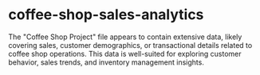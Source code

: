 # coffee-shop-sales-analytics
The "Coffee Shop Project" file appears to contain extensive data, likely covering sales, customer demographics, or transactional details related to coffee shop operations. This data is well-suited for exploring customer behavior, sales trends, and inventory management insights.
